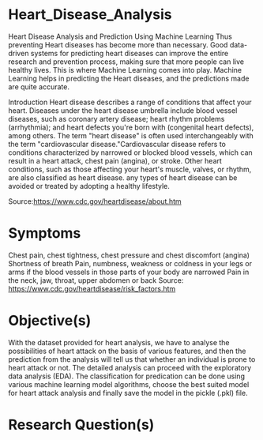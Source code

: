 # Heart_Disease_Analysis

Heart Disease Analysis and Prediction Using Machine Learning
Thus preventing Heart diseases has become more than necessary. Good data-driven systems for predicting heart diseases can improve the entire research and prevention process, making sure that more people can live healthy lives. This is where Machine Learning comes into play. Machine Learning helps in predicting the Heart diseases, and the predictions made are quite accurate.

Introduction
Heart disease describes a range of conditions that affect your heart. Diseases under the heart disease umbrella include blood vessel diseases, such as coronary artery disease; heart rhythm problems (arrhythmia); and heart defects you're born with (congenital heart defects), among others. The term "heart disease" is often used interchangeably with the term "cardiovascular disease."Cardiovascular disease refers to conditions characterized by narrowed or blocked blood vessels, which can result in a heart attack, chest pain (angina), or stroke. Other heart conditions, such as those affecting your heart's muscle, valves, or rhythm, are also classified as heart disease. any types of heart disease can be avoided or treated by adopting a healthy lifestyle.

Source:https://www.cdc.gov/heartdisease/about.htm

# Symptoms
Chest pain, chest tightness, chest pressure and chest discomfort (angina)
Shortness of breath
Pain, numbness, weakness or coldness in your legs or arms if the blood vessels in those parts of your body are narrowed
Pain in the neck, jaw, throat, upper abdomen or back
Source: https://www.cdc.gov/heartdisease/risk_factors.htm


# Objective(s)

With the dataset provided for heart analysis, we have to analyse the possibilities of heart attack on the basis of various features, and then the prediction from the analysis will tell us that whether an individual is prone to heart attack or not.
The detailed analysis can proceed with the exploratory data analysis (EDA).
The classification for predication can be done using various machine learning model algorithms, choose the best suited model for heart attack analysis and finally save the model in the pickle (.pkl) file.

# Research Question(s)
